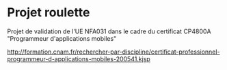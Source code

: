 # Projet roulette
Projet de validation de l'UE NFA031 dans le cadre du certificat CP4800A "Programmeur d'applications mobiles" 

http://formation.cnam.fr/rechercher-par-discipline/certificat-professionnel-programmeur-d-applications-mobiles-200541.kjsp
